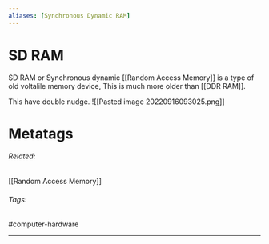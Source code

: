 ```yaml
---
aliases: [Synchronous Dynamic RAM]
---
```

# SD RAM
SD RAM or Synchronous dynamic [[Random Access Memory]] is a type of old voltalile memory device, This is much more older than [[DDR RAM]].

This have double nudge.
![[Pasted image 20220916093025.png]]


# Metatags
###### Related: 
[[Random Access Memory]]
###### Tags:
#computer-hardware 

---